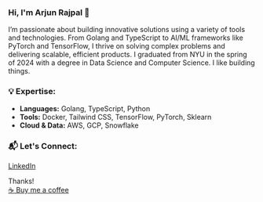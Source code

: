 ### Hi, I'm Arjun Rajpal 👋

I’m passionate about building innovative solutions using a variety of tools and technologies. From Golang and TypeScript to AI/ML frameworks like PyTorch and TensorFlow, I thrive on solving complex problems and delivering scalable, efficient products. I graduated from NYU in the spring of 2024 with a degree in Data Science and Computer Science. I like building things.

### 💡 Expertise:
- **Languages:** Golang, TypeScript, Python
- **Tools:** Docker, Tailwind CSS, TensorFlow, PyTorch, Sklearn
- **Cloud & Data:** AWS, GCP, Snowflake

### 📬 Let's Connect:
[LinkedIn](https://linkedin.com/in/arjun-rajpal)


Thanks!  
[☕ Buy me a coffee](https://buymeacoffee.com/arjunrajpal)
